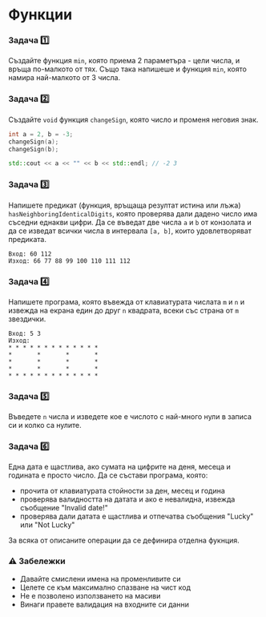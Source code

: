 # Функции

### Задача :one:
Създайте функция `min`, която приема 2 параметъра - цели числа, и връща по-малкото от тях. Също така напишеше и функция `min`, която намира най-малкото от 3 числа.

### Задача :two:
Създайте `void` функция `changeSign`, която число и променя неговия знак.
```c++
int a = 2, b = -3;
changeSign(a);
changeSign(b);

std::cout << a << "" << b << std::endl; // -2 3
```

### Задача :three:
Напишете предикат (функция, връщаща резултат истина или лъжа) `hasNeighboringIdenticalDigits`, която проверява дали дадено число има съседни еднакви цифри. Да се въведат две числа `a` и `b` от конзолата и да се изведат всички числа в интервала `[a, b]`, които удовлетворяват предиката.
```
Вход: 60 112
Изход: 66 77 88 99 100 110 111 112
```

### Задача :four:
Напишете програма, която въвежда от клавиатурата числата `m` и `n` и извежда на екрана един до друг `n` квадрата, всеки със страна от `m` звездички.
```
Вход: 5 3
Изход:
* * * * * * * * * * * * *
*       *       *       *
*       *       *       *
*       *       *       *
* * * * * * * * * * * * *
```

### Задача :five:
Въведете `n` числа и изведете кое е числото с най-много нули в записа си и колко са нулите.

### Задача :six:
Една дата е щастлива, ако сумата на цифрите на деня, месеца и годината е просто число. Да се състави програма, която:
 - прочита от клавиатурата стойности за ден, месец и година
 - проверява валидността на датата и ако е невалидна, извежда съобщение "Invalid date!"
 - проверява дали датата е щастлива и отпечатва съобщения "Lucky" или "Not Lucky"

За всяка от описаните операции да се дефинира отделна фукнция.

### :warning: Забележки

- Давайте смислени имена на променливите си
- Целете се към максимално спазване на чист код 
- Не е позволено използването на масиви
- Винаги правете валидация на входните си данни